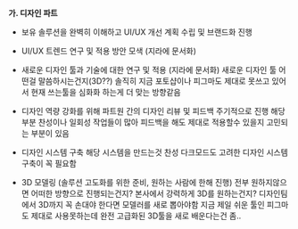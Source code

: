 **가. 디자인 파트**

- 보유 솔루션을 완벽히 이해하고 UI/UX 개선 계획 수립 및 브랜드화 진행
- UI/UX 트렌드 연구 및 적용 방안 모색 (지라에 문서화)
- 새로운 디자인 툴과 기술에 대한 연구 및 적용 (지라에 문서화)
	  새로운 디자인 툴 어떤걸 말씀하시는건지(3D??) 솔직히 지금 포토샵이나 피그마도 제대로 못쓰고 있어서 현재 쓰는툴을 심화화 하는게 더 맞는 방향같음 
	  
- 디자인 역량 강화를 위해 파트원 간의 디자인 리뷰 및 피드백 주기적으로 진행
	해당 부분 찬성이나 일회성 작업들이 많아 피드백을 해도 제대로 적용할수 있을지 고민되는 부분이 있음 
	  
- 디자인 시스템 구축
	  해당 시스템을 만드는것 찬성 다크모드도 고려한 디자인 시스템구축이 꼭 필요함 
	  
- 3D 모델링 (솔루션 고도화를 위한 준비, 원하는 사람에 한해 진행)
	  전부 원하지않으면 어떠한 방향으로 진행되는건지? 본사에서 강력하게 3D를 원하는건지? 디자인팀에서 3D까지 꼭 손대야 한다면 모델러를 새로 뽑아야함 지금 제일 쉬운 툴인 피그마도 제대로 사용못하는데 완전 고급화된 3D툴을 새로 배운다는건 좀.. 

